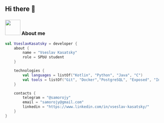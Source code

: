 ## Hi there 👋

### <img src="https://media.giphy.com/media/VgCDAzcKvsR6OM0uWg/giphy.gif" width="50"> About me

```kotlin
val VseslavKasatsky = developer {
    about {
        name = "Vseslav Kasatsky"
        role = SPbU student
    }

    technologies {
        val languages = listOf("Kotlin", "Python", "Java", "C")
        val tools = listOf("Git", "Docker","PostgreSQL", "Exposed", "IntelliJ")
    }

    contacts {
        telegram = "@samorojy"    
        email = "samorojy@gmail.com"
        linkedin = "https://www.linkedin.com/in/vseslav-kasatsky/"
    }
}
```

<!--
**samorojy/samorojy** is a ✨ _special_ ✨ repository because its `README.md` (this file) appears on your GitHub profile.

Here are some ideas to get you started:

- 🔭 I’m currently working on ...
- 🌱 I’m currently learning ...
- 👯 I’m looking to collaborate on ...
- 🤔 I’m looking for help with ...
- 💬 Ask me about ...
- 📫 How to reach me: ...
- 😄 Pronouns: ...
- ⚡ Fun fact: ...
-->
